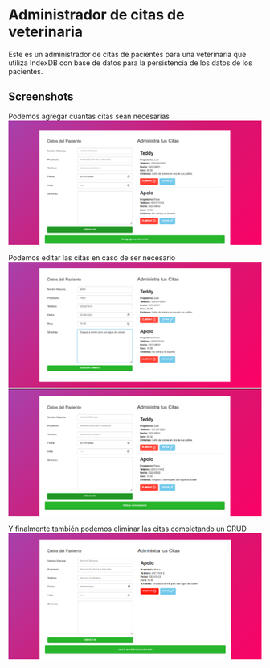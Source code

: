 # Administrador de citas de veterinaria
Este es un administrador de citas de pacientes para una veterinaria que utiliza IndexDB con base de datos para la persistencia de los datos de los pacientes.

## Screenshots
Podemos agregar cuantas citas sean necesarias 
![Agregando Citas](./screenshots/Screenshot-2.png)

Podemos editar las citas en caso de ser necesario 
![editando cita](./screenshots/Screenshot-3.png)
![guardando cita editada](./screenshots/Screenshot-4.png)

Y finalmente también podemos eliminar las citas completando un CRUD
![Eliminando una cita](./screenshots/Screenshot-5.png)